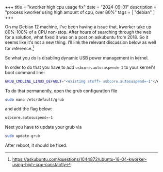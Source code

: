 +++
title = "kworker high cpu usage fix"
date = "2024-09-01"
description = "process kworker using high amount of cpu, over 80%"
tags = [
    "debian"
]
+++

On my Debian 12 machine, I've been having a issue that, kworker take up 80%-100% of a CPU non-stop. After hours of searching through the web for a solution, what fixed it was on a post on askubuntu from 2018. So it seems like it's not a new thing. I'll link the relevant discussion below as well for reference.[^1]

[^1]: https://askubuntu.com/questions/1044872/ubuntu-16-04-kworker-using-high-cpu-constantly

So what you do is disabling dynamic USB power management in kernel.

In order to do that you have to add `usbcore.autosuspend=-1` to your kernel's boot command line:

```bash
GRUB_CMDLINE_LINUX_DEFAULT="<existing stuff> usbcore.autosuspend=-1"</existing>
```

To do that permanently, open the grub configuration file

```bash
sudo nano /etc/default/grub
```

and add the flag below:

```bash
usbcore.autosuspend=-1
```

Next you have to update your grub via

```bash
sudo update-grub
```

After reboot, it should be fixed.
